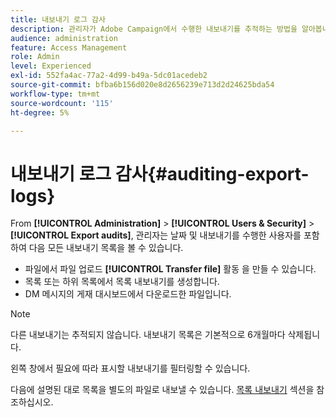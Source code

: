 ```yaml
---
title: 내보내기 로그 감사
description: 관리자가 Adobe Campaign에서 수행한 내보내기를 추적하는 방법을 알아봅니다
audience: administration
feature: Access Management
role: Admin
level: Experienced
exl-id: 552fa4ac-77a2-4d99-b49a-5dc01acedeb2
source-git-commit: bfba6b156d020e8d2656239e713d2d24625bda54
workflow-type: tm+mt
source-wordcount: '115'
ht-degree: 5%

---
```


# 내보내기 로그 감사{#auditing-export-logs}

From **[!UICONTROL Administration]** > **[!UICONTROL Users & Security]** > **[!UICONTROL Export audits]**, 관리자는 날짜 및 내보내기를 수행한 사용자를 포함하여 다음 모든 내보내기 목록을 볼 수 있습니다.

* 파일에서 파일 업로드 **[!UICONTROL Transfer file]** 활동 을 만들 수 있습니다.
* 목록 또는 하위 목록에서 목록 내보내기를 생성합니다.
* DM 메시지의 게재 대시보드에서 다운로드한 파일입니다.

>[!NOTE]
>
>다른 내보내기는 추적되지 않습니다. 내보내기 목록은 기본적으로 6개월마다 삭제됩니다.

왼쪽 창에서 필요에 따라 표시할 내보내기를 필터링할 수 있습니다.

다음에 설명된 대로 목록을 별도의 파일로 내보낼 수 있습니다. [목록 내보내기](../../automating/using/exporting-lists.md) 섹션을 참조하십시오.
